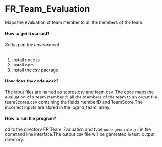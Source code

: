 # FR_Team_Evaluation
Maps the evaluation of team member to all the members of the team.
#### How to get it started?
###### *Setting up the environment*
1. install node.js
2. install npm
3. install the csv package
#### How does the code work?
The input files are named as scores.csv and team.csv.
The code maps the evaluation of a team member to all the members of the team to an ouput file teamScores.csv containing the fields memberID and TeamScore.The incorrect inputs are stored in the log(no_team) array.
#### How to run the program?
cd to the directory FR_Team_Evaluation and type `node generate.js` in the command line interface.The output csv file will be generated in test_output directory.
